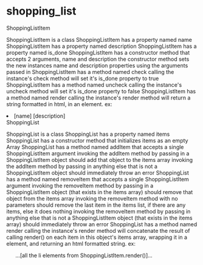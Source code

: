 # shopping_list

ShoppingListItem

ShoppingListItem is a class
ShoppingListItem has a property named name
ShoppingListItem has a property named description
ShoppingListItem has a property named is_done
ShoppingListItem has a constructor method that accepts 2 arguments, name and description
the constructor method sets the new instances name and description properties using the arguments passed in
ShoppingListItem has a method named check
calling the instance's check method will set it's is_done property to true
ShoppingListItem has a method named uncheck
calling the instance's uncheck method will set it's is_done property to false
ShoppingListItem has a method named render
calling the instance's render method will return a string formatted in html, in an
element. ex: <li class="[is_done]"><span>[name]</span> <span>[description]</span></li>
ShoppingList

ShoppingList is a class
ShoppingList has a property named items
ShoppingList has a constructor method that initializes items as an empty Array
ShoppingList has a method named addItem that accepts a single ShoppingListItem argument
invoking the addItem method by passing in a ShoppingListItem object should add that object to the items array
invoking the addItem method by passing in anything else that is not a ShoppingListItem object should immediately throw an error
ShoppingList has a method named removeItem that accepts a single ShoppingListItem argument
invoking the removeItem method by passing in a ShoppingListItem object (that exists in the items array) should remove that object from the items array
invoking the removeItem method with no parameters should remove the last item in the items list, if there are any items, else it does nothing
invoking the removeItem method by passing in anything else that is not a ShoppingListItem object (that exists in the items array) should immediately throw an error
ShoppingList has a method named render
calling the instance's render method will concatenate the result of calling render() on each item in this object's items array, wrapping it in a
element, and returning an html formatted string. ex: <ul>...[all the li elements from ShoppingListItem.render()]...</ul>